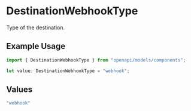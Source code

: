 # DestinationWebhookType

Type of the destination.

## Example Usage

```typescript
import { DestinationWebhookType } from "openapi/models/components";

let value: DestinationWebhookType = "webhook";
```

## Values

```typescript
"webhook"
```